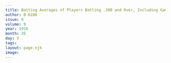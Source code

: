 ```yaml
---
title: Batting Averages of Players Batting .300 and Over, Including Games of Sept 1.
author: B-6286
issue: 6
volume: 9
year: 1916
month: 35
day: V
tags:
layout: page.njk
image:
---
```



